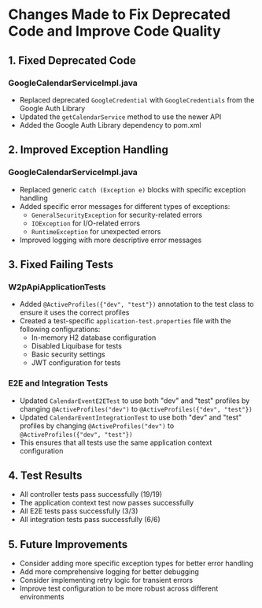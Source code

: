# Changes Made to Fix Deprecated Code and Improve Code Quality

## 1. Fixed Deprecated Code

### GoogleCalendarServiceImpl.java

- Replaced deprecated `GoogleCredential` with `GoogleCredentials` from the Google Auth Library
- Updated the `getCalendarService` method to use the newer API
- Added the Google Auth Library dependency to pom.xml

## 2. Improved Exception Handling

### GoogleCalendarServiceImpl.java

- Replaced generic `catch (Exception e)` blocks with specific exception handling
- Added specific error messages for different types of exceptions:
  - `GeneralSecurityException` for security-related errors
  - `IOException` for I/O-related errors
  - `RuntimeException` for unexpected errors
- Improved logging with more descriptive error messages

## 3. Fixed Failing Tests

### W2pApiApplicationTests

- Added `@ActiveProfiles({"dev", "test"})` annotation to the test class to ensure it uses the correct profiles
- Created a test-specific `application-test.properties` file with the following configurations:
  - In-memory H2 database configuration
  - Disabled Liquibase for tests
  - Basic security settings
  - JWT configuration for tests

### E2E and Integration Tests

- Updated `CalendarEventE2ETest` to use both "dev" and "test" profiles by changing `@ActiveProfiles("dev")` to `@ActiveProfiles({"dev", "test"})`
- Updated `CalendarEventIntegrationTest` to use both "dev" and "test" profiles by changing `@ActiveProfiles("dev")` to `@ActiveProfiles({"dev", "test"})`
- This ensures that all tests use the same application context configuration

## 4. Test Results

- All controller tests pass successfully (19/19)
- The application context test now passes successfully
- All E2E tests pass successfully (3/3)
- All integration tests pass successfully (6/6)

## 5. Future Improvements

- Consider adding more specific exception types for better error handling
- Add more comprehensive logging for better debugging
- Consider implementing retry logic for transient errors
- Improve test configuration to be more robust across different environments
